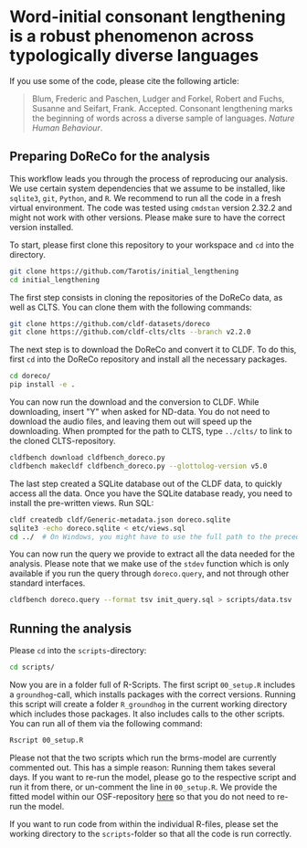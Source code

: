 # Word-initial consonant lengthening is a robust phenomenon across typologically diverse languages

If you use some of the code, please cite the following article:

> Blum, Frederic and Paschen, Ludger and Forkel, Robert and Fuchs, Susanne and Seifart, Frank. Accepted. Consonant lengthening marks the beginning of words across a diverse sample of languages. *Nature Human Behaviour*.

## Preparing DoReCo for the analysis

This workflow leads you through the process of reproducing our analysis. We use certain system dependencies that we assume to be installed, like `sqlite3`, `git`, `Python`, and `R`. We recommend to run all the code in a fresh virtual environment. The code was tested using `cmdstan` version 2.32.2 and might not work with other versions. Please make sure to have the correct version installed.

To start, please first clone this repository to your workspace and `cd` into the directory.

```bash
git clone https://github.com/Tarotis/initial_lengthening
cd initial_lengthening
```

The first step consists in cloning the repositories of the DoReCo data, as well as CLTS. You can clone them with the following commands:

```bash
git clone https://github.com/cldf-datasets/doreco
git clone https://github.com/cldf-clts/clts --branch v2.2.0
```

The next step is to download the DoReCo and convert it to CLDF. To do this, first `cd` into the DoReCo repository and install all the necessary packages.

```bash
cd doreco/
pip install -e .
```

You can now run the download and the conversion to CLDF. While downloading, insert "Y" when asked for ND-data. You do not need to download the audio files, and leaving them out will speed up the downloading. When prompted for the path to CLTS, type `../clts/` to link to the cloned CLTS-repository.

```bash
cldfbench download cldfbench_doreco.py
cldfbench makecldf cldfbench_doreco.py --glottolog-version v5.0
```

The last step created a SQLite database out of the CLDF data, to quickly access all the data. Once you have the SQLite database ready, you need to install the pre-written views. Run SQL:

```bash
cldf createdb cldf/Generic-metadata.json doreco.sqlite
sqlite3 -echo doreco.sqlite < etc/views.sql
cd ../  # On Windows, you might have to use the full path to the preceding folder
```

You can now run the query we provide to extract all the data needed for the analysis. Please note that we make use of the `stdev` function which is only available if you run the query through `doreco.query`, and not through other standard interfaces.

```bash
cldfbench doreco.query --format tsv init_query.sql > scripts/data.tsv
```

## Running the analysis

Please `cd` into the `scripts`-directory:

```bash
cd scripts/
```

Now you are in a folder full of R-Scripts. The first script `00_setup.R` includes a `groundhog`-call, which installs packages with the correct versions. Running this script will create a folder `R_groundhog` in the current working directory which includes those packages. It also includes calls to the other scripts. You can run all of them via the following command:

```bash
Rscript 00_setup.R
```

Please not that the two scripts which run the brms-model are currently commented out. This has a simple reason: Running them takes several days. If you want to re-run the model, please go to the respective script and run it from there, or un-comment the line in `00_setup.R`. We provide the fitted model within our OSF-repository [here](https:doi.org/10.17605/OSF.IO/TC9ZX) so that you do not need to re-run the model.

If you want to run code from within the individual R-files, please set the working directory to the `scripts`-folder so that all the code is run correctly.
